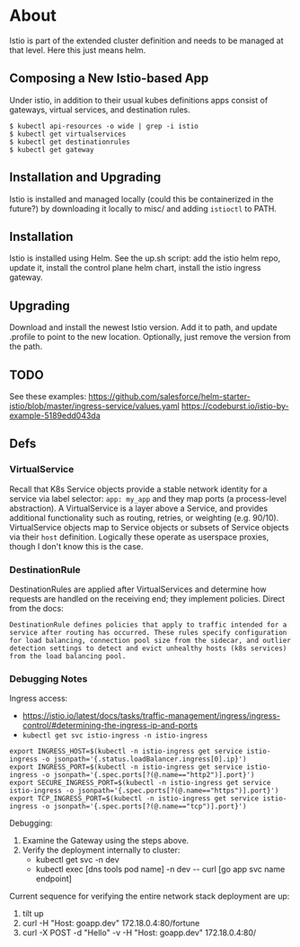 # About

Istio is part of the extended cluster definition and needs to be managed at that level.
Here this just means helm.

## Composing a New Istio-based App

Under istio, in addition to their usual kubes definitions apps consist of gateways, virtual services, and destination rules.

```
$ kubectl api-resources -o wide | grep -i istio
$ kubectl get virtualservices
$ kubectl get destinationrules
$ kubectl get gateway  
```

## Installation and Upgrading

Istio is installed and managed locally (could this be containerized in the future?) by 
downloading it locally to misc/ and adding `istioctl` to PATH.

## Installation

Istio is installed using Helm. See the up.sh script: add the istio helm repo, update it,
install the control plane helm chart, install the istio ingress gateway.

## Upgrading

Download and install the newest Istio version. Add it to path, and update .profile to point
to the new location. Optionally, just remove the version from the path.

## TODO

See these examples:
https://github.com/salesforce/helm-starter-istio/blob/master/ingress-service/values.yaml
https://codeburst.io/istio-by-example-5189edd043da

## Defs


### VirtualService

Recall that K8s Service objects provide a stable network identity for a service via label selector: `app: my_app` and they map ports (a process-level abstraction). A VirtualService is a layer above a Service, and provides additional functionality such as routing, retries, or weighting (e.g. 90/10). VirtualService objects map to Service objects or subsets of Service objects via their `host` definition. Logically these operate as userspace proxies, though I don't know this is the case.

### DestinationRule

DestinationRules are applied after VirtualServices and determine how requests are handled on the receiving end; they implement policies. Direct from the docs:

```
DestinationRule defines policies that apply to traffic intended for a service after routing has occurred. These rules specify configuration for load balancing, connection pool size from the sidecar, and outlier detection settings to detect and evict unhealthy hosts (k8s services) from the load balancing pool.
```

### Debugging Notes

Ingress access: 
* https://istio.io/latest/docs/tasks/traffic-management/ingress/ingress-control/#determining-the-ingress-ip-and-ports
* `kubectl get svc istio-ingress -n istio-ingress`
```
export INGRESS_HOST=$(kubectl -n istio-ingress get service istio-ingress -o jsonpath='{.status.loadBalancer.ingress[0].ip}')
export INGRESS_PORT=$(kubectl -n istio-ingress get service istio-ingress -o jsonpath='{.spec.ports[?(@.name=="http2")].port}')
export SECURE_INGRESS_PORT=$(kubectl -n istio-ingress get service istio-ingress -o jsonpath='{.spec.ports[?(@.name=="https")].port}')
export TCP_INGRESS_PORT=$(kubectl -n istio-ingress get service istio-ingress -o jsonpath='{.spec.ports[?(@.name=="tcp")].port}')
```

Debugging:
1. Examine the Gateway using the steps above.
2. Verify the deployment internally to cluster:
    * kubectl get svc -n dev
    * kubectl exec [dns tools pod name] -n dev -- curl [go app svc name endpoint]


Current sequence for verifying the entire network stack deployment are up:
1. tilt up
2. curl -H "Host: goapp.dev" 172.18.0.4:80/fortune
3. curl -X POST -d "Hello" -v -H "Host: goapp.dev" 172.18.0.4:80/




